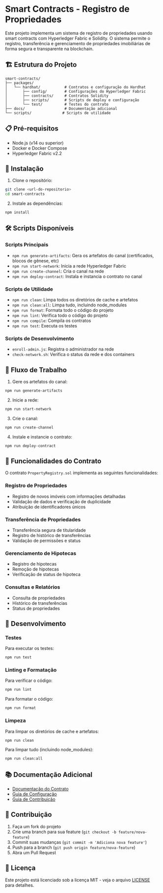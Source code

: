 # Smart Contracts - Registro de Propriedades

Este projeto implementa um sistema de registro de propriedades usando smart contracts com Hyperledger Fabric e Solidity. O sistema permite o registro, transferência e gerenciamento de propriedades imobiliárias de forma segura e transparente na blockchain.

## 🏗️ Estrutura do Projeto

```
smart-contracts/
├── packages/
│   └── hardhat/           # Contratos e configuração do Hardhat
│       ├── config/        # Configurações do Hyperledger Fabric
│       ├── contracts/     # Contratos Solidity
│       ├── scripts/       # Scripts de deploy e configuração
│       └── test/          # Testes do contrato
├── docs/                  # Documentação adicional
└── scripts/              # Scripts de utilidade
```

## 📋 Pré-requisitos

- Node.js (v14 ou superior)
- Docker e Docker Compose
- Hyperledger Fabric v2.2

## 🚀 Instalação

1. Clone o repositório:
```bash
git clone <url-do-repositorio>
cd smart-contracts
```

2. Instale as dependências:
```bash
npm install
```

## 🛠️ Scripts Disponíveis

### Scripts Principais
- `npm run generate-artifacts`: Gera os artefatos do canal (certificados, blocos de gênese, etc)
- `npm run start-network`: Inicia a rede Hyperledger Fabric
- `npm run create-channel`: Cria o canal na rede
- `npm run deploy-contract`: Instala e instancia o contrato no canal

### Scripts de Utilidade
- `npm run clean`: Limpa todos os diretórios de cache e artefatos
- `npm run clean:all`: Limpa tudo, incluindo node_modules
- `npm run format`: Formata todo o código do projeto
- `npm run lint`: Verifica todo o código do projeto
- `npm run compile`: Compila os contratos
- `npm run test`: Executa os testes

### Scripts de Desenvolvimento
- `enroll-admin.js`: Registra o administrador na rede
- `check-network.sh`: Verifica o status da rede e dos containers

## 🔄 Fluxo de Trabalho

1. Gere os artefatos do canal:
```bash
npm run generate-artifacts
```

2. Inicie a rede:
```bash
npm run start-network
```

3. Crie o canal:
```bash
npm run create-channel
```

4. Instale e instancie o contrato:
```bash
npm run deploy-contract
```

## 📝 Funcionalidades do Contrato

O contrato `PropertyRegistry.sol` implementa as seguintes funcionalidades:

### Registro de Propriedades
- Registro de novos imóveis com informações detalhadas
- Validação de dados e verificação de duplicidade
- Atribuição de identificadores únicos

### Transferência de Propriedades
- Transferência segura de titularidade
- Registro de histórico de transferências
- Validação de permissões e status

### Gerenciamento de Hipotecas
- Registro de hipotecas
- Remoção de hipotecas
- Verificação de status de hipoteca

### Consultas e Relatórios
- Consulta de propriedades
- Histórico de transferências
- Status de propriedades

## 🧪 Desenvolvimento

### Testes
Para executar os testes:
```bash
npm run test
```

### Linting e Formatação
Para verificar o código:
```bash
npm run lint
```

Para formatar o código:
```bash
npm run format
```

### Limpeza
Para limpar os diretórios de cache e artefatos:
```bash
npm run clean
```

Para limpar tudo (incluindo node_modules):
```bash
npm run clean:all
```

## 📚 Documentação Adicional

- [Documentação do Contrato](packages/hardhat/docs/PropertyRegistry.md)
- [Guia de Configuração](docs/setup.md)
- [Guia de Contribuição](docs/CONTRIBUTING.md)

## 🤝 Contribuição

1. Faça um fork do projeto
2. Crie uma branch para sua feature (`git checkout -b feature/nova-feature`)
3. Commit suas mudanças (`git commit -m 'Adiciona nova feature'`)
4. Push para a branch (`git push origin feature/nova-feature`)
5. Abra um Pull Request

## 📄 Licença

Este projeto está licenciado sob a licença MIT - veja o arquivo [LICENSE](LICENSE) para detalhes.
